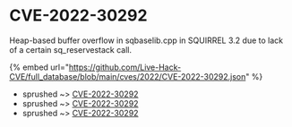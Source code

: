 # CVE-2022-30292

Heap-based buffer overflow in sqbaselib.cpp in SQUIRREL 3.2 due to lack of a certain sq_reservestack call.

{% embed url="https://github.com/Live-Hack-CVE/full_database/blob/main/cves/2022/CVE-2022-30292.json" %}


* sprushed ~> [CVE-2022-30292](https://www.alice-snow.ru/2022/database/cve-2022-30292/cve-2022-30292-sprushed)
* sprushed ~> [CVE-2022-30292](https://www.alice-snow.ru/2022/database/cve-2022-30292/cve-2022-30292-sprushed)
* sprushed ~> [CVE-2022-30292](https://www.alice-snow.ru/2022/database/cve-2022-30292/cve-2022-30292-sprushed)